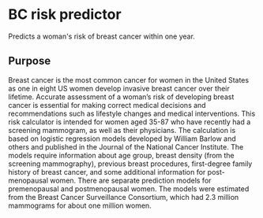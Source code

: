 # BC risk predictor
Predicts a woman's risk of breast cancer within one year.
## Purpose
Breast cancer is the most common cancer for women in the United States as one in eight US women develop invasive breast cancer over their lifetime. Accurate assessment of a woman’s risk of developing breast cancer is essential for making correct medical decisions and recommendations such as lifestyle changes and medical interventions. This risk calculator is intended for women aged 35-87 who have recently had a screening mammogram, as well as their physicians. The calculation is based on logistic regression models developed by William Barlow and others and published in the Journal of the National Cancer Institute. The models require information about age group, breast density (from the screening mammography), previous breast procedures, first-degree family history of breast cancer, and some additional information for post-menopausal women. There are separate prediction models for premenopausal and postmenopausal women. The models were estimated from the Breast Cancer Surveillance Consortium, which had 2.3 million mammograms for about one million women.




